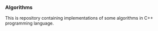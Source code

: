 ### Algorithms
This is repository containing implementations of some algorithms in C++ programming language.  
